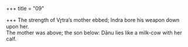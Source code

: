 +++
title = "09"

+++
The strength of Vr̥tra’s mother ebbed; Indra bore his weapon down  upon her.  
The mother was above; the son below: Dānu lies like a milk-cow with  her calf.  